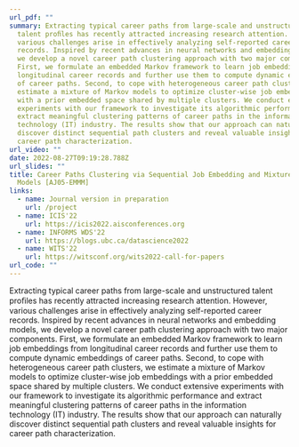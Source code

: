 ```yaml
---
url_pdf: ""
summary: Extracting typical career paths from large-scale and unstructured
  talent proﬁles has recently attracted increasing research attention. However,
  various challenges arise in effectively analyzing self-reported career
  records. Inspired by recent advances in neural networks and embedding models,
  we develop a novel career path clustering approach with two major components.
  First, we formulate an embedded Markov framework to learn job embeddings from
  longitudinal career records and further use them to compute dynamic embeddings
  of career paths. Second, to cope with heterogeneous career path clusters, we
  estimate a mixture of Markov models to optimize cluster-wise job embeddings
  with a prior embedded space shared by multiple clusters. We conduct extensive
  experiments with our framework to investigate its algorithmic performance and
  extract meaningful clustering patterns of career paths in the information
  technology (IT) industry. The results show that our approach can naturally
  discover distinct sequential path clusters and reveal valuable insights for
  career path characterization.
url_video: ""
date: 2022-08-27T09:19:28.788Z
url_slides: ""
title: Career Paths Clustering via Sequential Job Embedding and Mixture Markov
  Models [AJ05-EMMM]
links:
  - name: Journal version in preparation
    url: /project
  - name: ICIS'22
    url: https://icis2022.aisconferences.org
  - name: INFORMS WDS'22
    url: https://blogs.ubc.ca/datascience2022
  - name: WITS'22
    url: https://witsconf.org/wits2022-call-for-papers
url_code: ""
---
```

Extracting typical career paths from large-scale and unstructured talent proﬁles has recently attracted increasing research attention. However, various challenges arise in effectively analyzing self-reported career records. Inspired by recent advances in neural networks and embedding models, we develop a novel career path clustering approach with two major components. First, we formulate an embedded Markov framework to learn job embeddings from longitudinal career records and further use them to compute dynamic embeddings of career paths. Second, to cope with heterogeneous career path clusters, we estimate a mixture of Markov models to optimize cluster-wise job embeddings with a prior embedded space shared by multiple clusters. We conduct extensive experiments with our framework to investigate its algorithmic performance and extract meaningful clustering patterns of career paths in the information technology (IT) industry. The results show that our approach can naturally discover distinct sequential path clusters and reveal valuable insights for career path characterization.